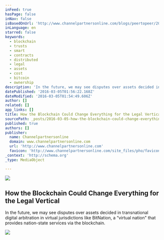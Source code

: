 ```yaml
---
inFeed: true
hasPage: false
inNav: false
isBasedOnUrl: 'http://www.channelpartnersonline.com/blogs/peertopeer/2016/03/how-bitcoin-could-change-everything-for-the-legal.aspx'
inLanguage: en
starred: false
keywords:
  - blockchain
  - trusts
  - smart
  - contracts
  - distributed
  - legal
  - assets
  - cost
  - bitcoin
  - ownership
description: 'In the future, we may see disputes over assets decided in transnational digital arbitration in virtual jurisdictions like BitNation, a “virtual nation" that provides nation-state services via the blockchain.'
datePublished: '2016-03-05T01:56:22.168Z'
dateModified: '2016-03-05T01:54:49.606Z'
author: []
related: []
app_links: []
title: How the Blockchain Could Change Everything for the Legal Vertical
sourcePath: _posts/2016-03-05-how-the-blockchain-could-change-everything-for-the-legal-ver.md
published: true
authors: []
publisher:
  name: Channelpartnersonline
  domain: www.channelpartnersonline.com
  url: 'http://www.channelpartnersonline.com'
  favicon: 'http://www.channelpartnersonline.com/site_files/pho/favicon.ico'
_context: 'http://schema.org'
_type: MediaObject

---
```

![](https://the-grid-user-content.s3-us-west-2.amazonaws.com/0b314ea3-f9de-40eb-98b9-b5c2e1c37fd7.jpg)

<article style=""><h1>How the Blockchain Could Change Everything for the Legal Vertical</h1><p>In the future, we may see disputes over assets decided in transnational digital arbitration in virtual jurisdictions like BitNation, a “virtual nation" that provides nation-state services via the blockchain.</p><img src="https://s3-us-west-2.amazonaws.com/the-grid-img/p/1dfa6c98408500602f94ec37d1fb63a1c14e41c7.ashx" /></article>